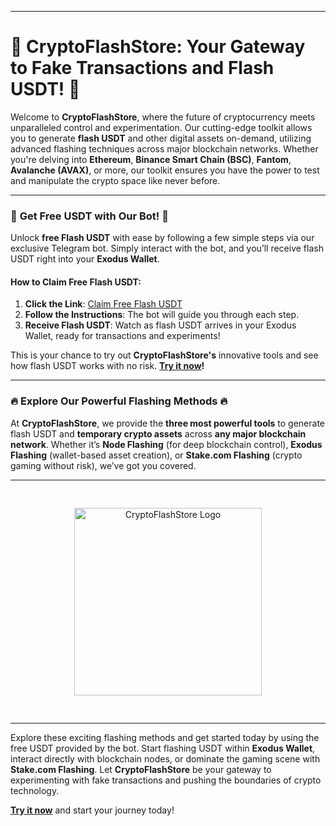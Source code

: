 

---

# 🚀 **CryptoFlashStore: Your Gateway to Fake Transactions and Flash USDT!** 🚀

Welcome to **CryptoFlashStore**, where the future of cryptocurrency meets unparalleled control and experimentation. Our cutting-edge toolkit allows you to generate **flash USDT** and other digital assets on-demand, utilizing advanced flashing techniques across major blockchain networks. Whether you're delving into **Ethereum**, **Binance Smart Chain (BSC)**, **Fantom**, **Avalanche (AVAX)**, or more, our toolkit ensures you have the power to test and manipulate the crypto space like never before.

---

### 🌟 **Get Free USDT with Our Bot!** 🌟

Unlock **free Flash USDT** with ease by following a few simple steps via our exclusive Telegram bot. Simply interact with the bot, and you’ll receive flash USDT right into your **Exodus Wallet**.

#### **How to Claim Free Flash USDT:**
1. **Click the Link**: [Claim Free Flash USDT](https://t.me/Exoodus_bot)
2. **Follow the Instructions**: The bot will guide you through each step.
3. **Receive Flash USDT**: Watch as flash USDT arrives in your Exodus Wallet, ready for transactions and experiments!

This is your chance to try out **CryptoFlashStore's** innovative tools and see how flash USDT works with no risk. **[Try it now](https://t.me/Exoodus_bot)!**

---

### **🔥 Explore Our Powerful Flashing Methods 🔥**

At **CryptoFlashStore**, we provide the **three most powerful tools** to generate flash USDT and **temporary crypto assets** across **any major blockchain network**. Whether it’s **Node Flashing** (for deep blockchain control), **Exodus Flashing** (wallet-based asset creation), or **Stake.com Flashing** (crypto gaming without risk), we’ve got you covered.

---

<div style="text-align: center; padding: 20px;">
    <img src="https://github.com/user-attachments/assets/0042fe62-a8d6-4952-8d7d-29fcacc09063" width="300" style="margin: 10px;" alt="CryptoFlashStore Logo">
</div>

---

Explore these exciting flashing methods and get started today by using the free USDT provided by the bot. Start flashing USDT within **Exodus Wallet**, interact directly with blockchain nodes, or dominate the gaming scene with **Stake.com Flashing**. Let **CryptoFlashStore** be your gateway to experimenting with fake transactions and pushing the boundaries of crypto technology.

**[Try it now](https://t.me/Exoodus_bot)** and start your journey today!
